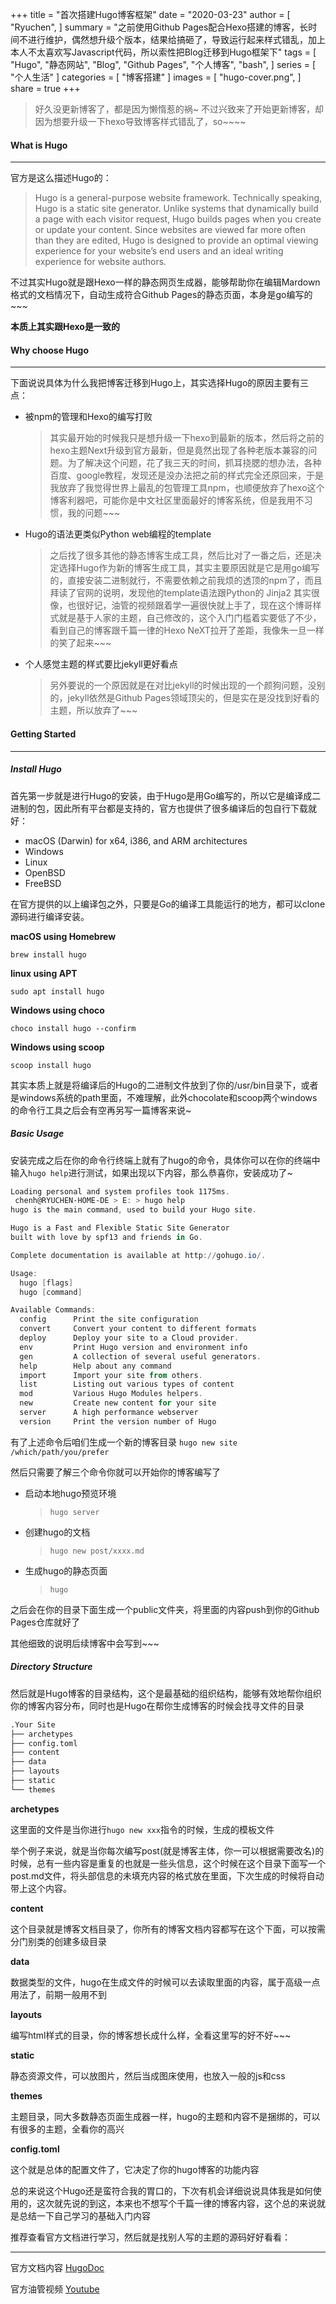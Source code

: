 +++
title = "首次搭建Hugo博客框架"
date = "2020-03-23"
author = [
    "Ryuchen",
]
summary = "之前使用Github Pages配合Hexo搭建的博客，长时间不进行维护，偶然想升级个版本，结果给搞砸了，导致运行起来样式错乱，加上本人不太喜欢写Javascript代码，所以索性把Blog迁移到Hugo框架下"
tags = [
    "Hugo",
    "静态网站",
    "Blog",
    "Github Pages",
    "个人博客",
    "bash",
]
series = [
    "个人生活"
]
categories = [
    "博客搭建"
]
images = [
    "hugo-cover.png",
]
share = true
+++

> 好久没更新博客了，都是因为懒惰惹的祸~ 不过兴致来了开始更新博客，却因为想要升级一下hexo导致博客样式错乱了，so~~~~

#### What is Hugo
---
官方是这么描述Hugo的：

> Hugo is a general-purpose website framework. Technically speaking, Hugo is a static site generator. Unlike systems that dynamically build a page with each visitor request, Hugo builds pages when you create or update your content. Since websites are viewed far more often than they are edited, Hugo is designed to provide an optimal viewing experience for your website’s end users and an ideal writing experience for website authors.

不过其实Hugo就是跟Hexo一样的静态网页生成器，能够帮助你在编辑Mardown格式的文档情况下，自动生成符合Github Pages的静态页面，本身是go编写的~~~

**本质上其实跟Hexo是一致的**

#### Why choose Hugo
---
下面说说具体为什么我把博客迁移到Hugo上，其实选择Hugo的原因主要有三点：

+ 被npm的管理和Hexo的编写打败

    > 其实最开始的时候我只是想升级一下hexo到最新的版本，然后将之前的hexo主题Next升级到官方最新，但是竟然出现了各种老版本兼容的问题。为了解决这个问题，花了我三天的时间，抓耳挠腮的想办法，各种百度、google教程，发现还是没办法把之前的样式完全还原回来，于是我放弃了我觉得世界上最乱的包管理工具npm，也顺便放弃了hexo这个博客利器吧，可能你是中文社区里面最好的博客系统，但是我用不习惯，我的问题~~~

+ Hugo的语法更类似Python web编程的template
  
    > 之后找了很多其他的静态博客生成工具，然后比对了一番之后，还是决定选择Hugo作为新的博客生成工具，其实主要原因就是它是用go编写的，直接安装二进制就行，不需要依赖之前我烦的透顶的npm了，而且拜读了官网的说明，发现他的template语法跟Python的 Jinja2 其实很像，也很好记，油管的视频跟着学一遍很快就上手了，现在这个博哥样式就是基于人家的主题，自己修改的，这个入门门槛着实要低了不少，看到自己的博客跟千篇一律的Hexo NeXT拉开了差距，我像朱一旦一样的笑了起来~~~

+ 个人感觉主题的样式要比jekyll更好看点

    > 另外要说的一个原因就是在对比jekyll的时候出现的一个颜狗问题，没别的，jekyll依然是Github Pages领域顶尖的，但是实在是没找到好看的主题，所以放弃了~~~

#### Getting Started
---
##### Install Hugo

首先第一步就是进行Hugo的安装，由于Hugo是用Go编写的，所以它是编译成二进制的包，因此所有平台都是支持的，官方也提供了很多编译后的包自行下载就好：

* macOS (Darwin) for x64, i386, and ARM architectures
* Windows
* Linux
* OpenBSD
* FreeBSD

在官方提供的以上编译包之外，只要是Go的编译工具能运行的地方，都可以clone源码进行编译安装。

**macOS using Homebrew**

`brew install hugo`

**linux using APT**

`sudo apt install hugo`

**Windows using choco**

`choco install hugo --confirm`

**Windows using scoop**

`scoop install hugo`

其实本质上就是将编译后的Hugo的二进制文件放到了你的/usr/bin目录下，或者是windows系统的path里面，不难理解，此外chocolate和scoop两个windows的命令行工具之后会有空再另写一篇博客来说~

##### Basic Usage

安装完成之后在你的命令行终端上就有了hugo的命令，具体你可以在你的终端中输入`hugo help`进行测试，如果出现以下内容，那么恭喜你，安装成功了~

```Powershell
Loading personal and system profiles took 1175ms.
 chenh@RYUCHEN-HOME-DE > E: > hugo help
hugo is the main command, used to build your Hugo site.

Hugo is a Fast and Flexible Static Site Generator
built with love by spf13 and friends in Go.

Complete documentation is available at http://gohugo.io/.

Usage:
  hugo [flags]
  hugo [command]

Available Commands:
  config      Print the site configuration
  convert     Convert your content to different formats
  deploy      Deploy your site to a Cloud provider.
  env         Print Hugo version and environment info
  gen         A collection of several useful generators.
  help        Help about any command
  import      Import your site from others.
  list        Listing out various types of content
  mod         Various Hugo Modules helpers.
  new         Create new content for your site
  server      A high performance webserver
  version     Print the version number of Hugo
```

有了上述命令后咱们生成一个新的博客目录 `hugo new site /which/path/you/prefer`

然后只需要了解三个命令你就可以开始你的博客编写了

+ 启动本地hugo预览环境

    > `hugo server`

+ 创建hugo的文档

    > `hugo new post/xxxx.md`

+ 生成hugo的静态页面

    > `hugo`

之后会在你的目录下面生成一个public文件夹，将里面的内容push到你的Github Pages仓库就好了

其他细致的说明后续博客中会写到~~~

##### Directory Structure

然后就是Hugo博客的目录结构，这个是最基础的组织结构，能够有效地帮你组织你的博客内容分布，同时也是Hugo在帮你生成博客的时候会找寻文件的目录

```Bash
.Your Site
├── archetypes
├── config.toml
├── content
├── data
├── layouts
├── static
└── themes
```

**archetypes**

这里面的文件是当你进行`hugo new xxx`指令的时候，生成的模板文件

举个例子来说，就是当你每次编写post(就是博客主体，你一可以根据需要改名)的时候，总有一些内容是重复的也就是一些头信息，这个时候在这个目录下面写一个post.md文件，将头部信息的未填充内容的格式放在里面，下次生成的时候将自动带上这个内容。

**content**

这个目录就是博客文档目录了，你所有的博客文档内容都写在这个下面，可以按需分门别类的创建多级目录

**data**

数据类型的文件，hugo在生成文件的时候可以去读取里面的内容，属于高级一点用法了，前期一般用不到

**layouts**

编写html样式的目录，你的博客想长成什么样，全看这里写的好不好~~~

**static**

静态资源文件，可以放图片，然后当成图床使用，也放入一般的js和css

**themes**

主题目录，同大多数静态页面生成器一样，hugo的主题和内容不是捆绑的，可以有很多的主题，全看你的高兴

**config.toml**

这个就是总体的配置文件了，它决定了你的hugo博客的功能内容

总的来说这个Hugo还是蛮符合我的胃口的，下次有机会详细说说具体我是如何使用的，这次就先说的到这，本来也不想写个千篇一律的博客内容，这个总的来说就是总结一下自己学习的基础入门内容

推荐查看官方文档进行学习，然后就是找别人写的主题的源码好好看看：

---

官方文档内容 [HugoDoc](https://gohugo.io/documentation/)

官方油管视频 [Youtube](https://www.youtube.com/watch?v=sB0HLHjgQ7E&list=RDCMUCvmINlrza7JHB1zkIOuXEbw&start_radio=1&t=1)